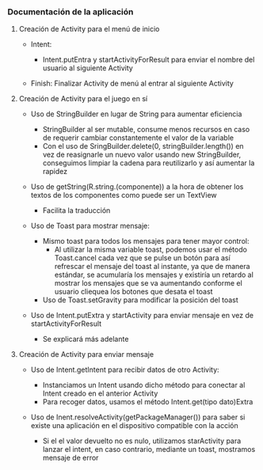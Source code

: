 ### Documentación de la aplicación

1. Creación de Activity para el menú de inicio

	- Intent:
		- Intent.putEntra y startActivityForResult para enviar el nombre del usuario al 		  siguiente Activity

	- Finish: Finalizar Activity de menú al entrar al siguiente Activity

2. Creación de Activity para el juego en sí
	- Uso de StringBuilder en lugar de String para aumentar eficiencia
		- StringBuilder al ser mutable, consume menos recursos en caso de requerir cambiar constantemente el valor de la variable
		- Con el uso de SringBuilder.delete(0, stringBuilder.length()) en vez de reasignarle un nuevo valor usando new StringBuilder,  conseguimos limpiar  la cadena para reutilizarlo y así aumentar la rapidez

	- Uso de getString(R.string.(componente)) a la hora de obtener los textos de los componentes como puede ser un TextView
		- Facilita la traducción

	- Uso de Toast para mostrar mensaje:
		- Mismo toast para todos los mensajes para tener mayor control:
			- Al utilizar la misma variable toast, podemos usar el método Toast.cancel cada vez que se pulse un botón para así refrescar el mensaje del toast al instante, ya que de manera estándar, se acumularía los mensajes y existiría un retardo al mostrar los mensajes que se va aumentando conforme el usuario cliequea los botones que desata el toast
		 - Uso de Toast.setGravity para modificar la posición del toast

	- Uso de Intent.putExtra y  startActivity para enviar mensaje en vez de  startActivityForResult
		- Se explicará más adelante

3. Creación de Activity para enviar mensaje

	- Uso de Intent.getIntent para recibir datos de otro Activity:
		- Instanciamos un Intent usando dicho método para conectar al Intent creado en el anterior Activity
		- Para recoger datos, usamos el método Intent.get(tipo dato)Extra

	- Uso de Inent.resolveActivity(getPackageManager()) para saber si existe una aplicación en el dispositivo compatible con la acción
		- Si el el valor devuelto no es nulo, utilizamos starActivity para lanzar el intent, en caso contrario, mediante un toast, mostramos mensaje de error


